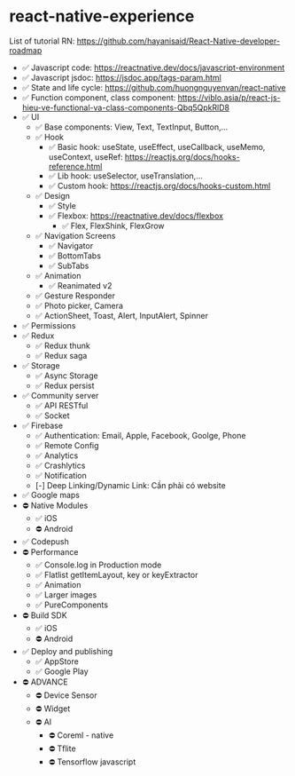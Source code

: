 # react-native-experience

List of tutorial RN: https://github.com/hayanisaid/React-Native-developer-roadmap
- ✅ Javascript code: https://reactnative.dev/docs/javascript-environment
- ✅ Javascript jsdoc: https://jsdoc.app/tags-param.html
- ✅ State and life cycle: https://github.com/huongnguyenvan/react-native
- ✅ Function component, class component: https://viblo.asia/p/react-js-hieu-ve-functional-va-class-components-Qbq5QpkRlD8
- ✅ UI
    - ✅ Base components: View, Text, TextInput, Button,...
    - ✅ Hook
        - ✅ Basic hook: useState, useEffect, useCallback, useMemo, useContext, useRef: https://reactjs.org/docs/hooks-reference.html
        - ✅ Lib hook: useSelector, useTranslation,...
        - ✅ Custom hook: https://reactjs.org/docs/hooks-custom.html
    - ✅ Design
        - ✅ Style
        - ✅ Flexbox: https://reactnative.dev/docs/flexbox
            - ✅ Flex, FlexShink, FlexGrow
    - ✅ Navigation Screens
        - ✅ Navigator
        - ✅ BottomTabs
        - ✅ SubTabs
    - ✅ Animation
        - ✅ Reanimated v2
    - ✅ Gesture Responder
    - ✅ Photo picker, Camera
    - ✅ ActionSheet, Toast, Alert, InputAlert, Spinner
- ✅ Permissions
- ✅ Redux
    - ✅ Redux thunk
    - ✅ Redux saga
- ✅ Storage
    - ✅ Async Storage
    - ✅ Redux persist
- ✅ Community server
    - ✅ API RESTful
    - ✅ Socket
- ✅ Firebase
    - ✅ Authentication: Email, Apple, Facebook, Goolge, Phone
    - ✅ Remote Config
    - ✅ Analytics
    - ✅ Crashlytics
    - ✅ Notification
    - [-] Deep Linking/Dynamic Link: Cần phải có website
- ✅ Google maps
- ⛔️ Native Modules
    - ✅ iOS
    - ⛔️ Android
- ✅ Codepush
- ⛔️ Performance
    - ✅ Console.log in Production mode
    - ✅ Flatlist getItemLayout, key or keyExtractor
    - ✅ Animation
    - ✅ Larger images
    - ✅ PureComponents
- ⛔️ Build SDK
    - ✅ iOS
    - ⛔️ Android
- ✅ Deploy and publishing
    - ✅ AppStore
    - ✅ Google Play
- ⛔️ ADVANCE
  - ⛔️ Device Sensor
  - ⛔️ Widget
  - ⛔️ AI
      - ⛔️ Coreml - native
      - ⛔️ Tflite
      - ⛔️ Tensorflow javascript